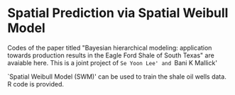 # Spatial Prediction via Spatial Weibull Model

Codes of the paper titled "Bayesian hierarchical modeling: application towards production results in the Eagle Ford Shale of South Texas" are avaiable here. This is a joint project of `Se Yoon Lee' and `Bani K Mallick'

`Spatial Weibull Model (SWM)' can be used to train the shale oil wells data. R code is provided.
